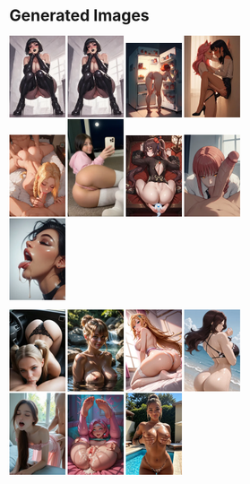 # Generated Images



<img src="2025_10_26_01_thumb.webp" width="100"/> <img src="2025_10_26_02_thumb.webp" width="100"/> <img src="2025_10_26_03_thumb.webp" width="100"/> <img src="2025_10_26_04_thumb.webp" width="100"/> <img src="2025_10_26_05_thumb.webp" width="100"/> <img src="2025_10_26_06_thumb.webp" width="100"/> <img src="2025_10_26_07_thumb.webp" width="100"/> <img src="2025_10_26_08_thumb.webp" width="100"/> <img src="2025_10_26_09_thumb.webp" width="100"/>

<img src="2025_10_26_10_thumb.webp" width="100"/> <img src="2025_10_26_11_thumb.webp" width="100"/> <img src="2025_10_26_12_thumb.webp" width="100"/> <img src="2025_10_26_13_thumb.webp" width="100"/> <img src="2025_10_26_14_thumb.webp" width="100"/> <img src="2025_10_26_15_thumb.webp" width="100"/> <img src="2025_10_26_16_thumb.webp" width="100"/>